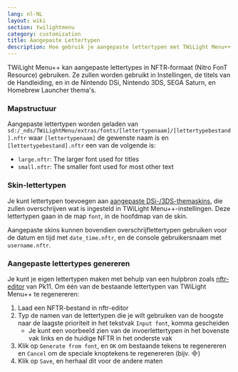 ```yaml
---
lang: nl-NL
layout: wiki
section: twilightmenu
category: customization
title: Aangepaste Lettertypen
description: Hoe gebruik je aangepaste lettertypen met TWiLight Menu++
---
```


TWiLight Menu++ kan aangepaste lettertypes in NFTR-formaat (Nitro FonT Resource) gebruiken. Ze zullen worden gebruikt in Instellingen, de titels van de Handleiding, en in de Nintendo DSi, Nintendo 3DS, SEGA Saturn, en Homebrew Launcher thema's.

### Mapstructuur
Aangepaste lettertypen worden geladen van `sd:/_nds/TWiLightMenu/extras/fonts/[lettertypenaam]/[lettertypebestand].nftr` waar `[lettertypenaam]` de gewenste naam is en `[lettertypebestand].nftr` een van de volgende is:
- `large.nftr`: The larger font used for titles
- `small.nftr`: The smaller font used for most other text

### Skin-lettertypen
Je kunt lettertypen toevoegen aan [aangepaste DSi-/3DS-themaskins](custom-dsi-3ds-skins), die zullen overschrijven wat is ingesteld in TWiLight Menu++-instellingen. Deze lettertypen gaan in de map `font`, in de hoofdmap van de skin.

Aangepaste skins kunnen bovendien overschrijflettertypen gebruiken voor de datum en tijd met `date_time.nftr`, en de console gebruikersnaam met `username.nftr`.

### Aangepaste lettertypes genereren
Je kunt je eigen lettertypen maken met behulp van een hulpbron zoals [nftr-editor](https://pk11.us/nftr-editor/) van Pk11. Om één van de bestaande lettertypen van TWiLight Menu++ te regenereren:
1. Laad een NFTR-bestand in nftr-editor
1. Typ de namen van de lettertypen die je wilt gebruiken van de hoogste naar de laagste prioriteit in het tekstvak `Input font`, komma gescheiden
   - Je kunt een voorbeeld zien van de invoerlettertypen in het bovenste vak links en de huidige NFTR in het onderste vak
1. Klik op `Generate from font`, en `OK` om bestaande tekens te regenereren en `Cancel` om de speciale knoptekens te regenereren (bijv. &#xE000;)
1. Klik op `Save`, en herhaal dit voor de andere maten
